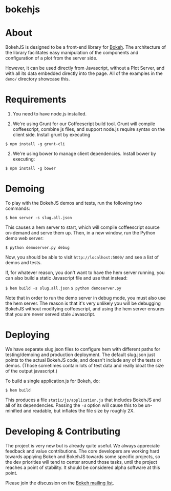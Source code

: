 bokehjs
=======

About
=====

BokehJS is designed to be a front-end library for
[Bokeh](http://github.com/ContinuumIO/bokeh).  The architecture of the library
facilitates easy manipulation of the components and configuration of a plot
from the server side.

However, it can be used directly from Javascript, without a Plot Server, and
with all its data embedded directly into the page.  All of the examples in
the `demo/` directory showcase this.

Requirements
============

1. You need to have node.js installed.

2. We're using Grunt for our Coffeescript build tool.  Grunt will compile
coffeescript, combine js files, and support node.js require syntax on the
client side.  Install grunt by executing

`$ npm install -g grunt-cli`

2. We're using bower to manage client dependencies. Install bower by
executing:

`$ npm install -g bower`


Demoing
=======

To play with the BokehJS demos and tests, run the following two commands:

`$ hem server -s slug.all.json`

This causes a hem server to start, which will compile coffeescript source
on-demand and serve them up.  Then, in a new window, run the Python
demo web server:

`$ python demoserver.py debug`

Now, you should be able to visit `http://localhost:5000/` and see a list
of demos and tests.

If, for whatever reason, you don't want to have the hem server running, you
can also build a static Javascript file and use that instead:

`$ hem build -s slug.all.json`
`$ python demoserver.py`

Note that in order to run the demo server in debug mode, you must also use
the hem server.  The reason is that it's very unlikely you will be debugging
BokehJS without modifying coffeescript, and using the hem server ensures
that you are never served stale Javascript.


Deploying
=========

We have separate slug.json files to configure hem with different paths for
testing/demoing and production deployment.  The default slug.json just
points to the actual BokehJS code, and doesn't include any of the tests
or demos.  (Those sometimes contain lots of test data and really bloat
the size of the output javascript.)

To build a single application.js for Bokeh, do:

`$ hem build`

This produces a file `static/js/application.js` that includes BokehJS
and all of its dependencies.  Passing the `-d` option will cause this
to be un-minified and readable, but inflates the file size by roughly 2X.

Developing & Contributing
=========================

The project is very new but is already quite useful.  We always appreciate
feedback and value contributions.  The core developers are working hard towards
applying Bokeh and BokehJS towards some specific projects, so the dev priorities
will tend to center around those tasks, until the project reaches a point of
stability.  It should be considered alpha software at this point.

Please join the discussion on the [Bokeh mailing list](https://groups.google.com/a/continuum.io/forum/#!forum/bokeh).


